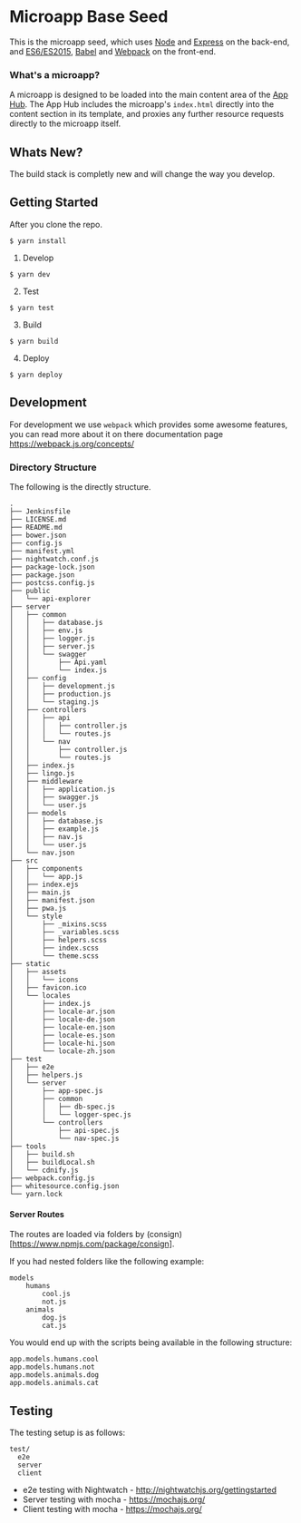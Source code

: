 # Microapp Base Seed
This is the microapp seed, which uses [Node](https://nodejs.org/) and [Express](http://expressjs.com/) on the back-end, and [ES6/ES2015](https://babeljs.io/docs/learn-es2015/), [Babel](https://babeljs.io/) and [Webpack](http://webpack.js.org/) on the front-end.

### What's a microapp?
A microapp is designed to be loaded into the main content area of the [App Hub](https://github.build.ge.com/hubs/ui-app-hub). The App Hub includes the microapp's `index.html` directly into the content section in its template, and proxies any further resource requests directly to the microapp itself.


## Whats New?
The build stack is completly new and will change the way you develop.

## Getting Started
After you clone the repo.

```
$ yarn install
```

1. Develop

  ```
  $ yarn dev
  ```
  
2. Test

  ```
  $ yarn test
  ```

3. Build 

  ```
  $ yarn build
  ```
  
4. Deploy

  ```
  $ yarn deploy
  ```


## Development
For development we use `webpack` which provides some awesome features, you can read more about it on there documentation page https://webpack.js.org/concepts/



### Directory Structure
The following is the directly structure.

```
.
├── Jenkinsfile
├── LICENSE.md
├── README.md
├── bower.json
├── config.js
├── manifest.yml
├── nightwatch.conf.js
├── package-lock.json
├── package.json
├── postcss.config.js
├── public
│   └── api-explorer
├── server
│   ├── common
│   │   ├── database.js
│   │   ├── env.js
│   │   ├── logger.js
│   │   ├── server.js
│   │   └── swagger
│   │       ├── Api.yaml
│   │       └── index.js
│   ├── config
│   │   ├── development.js
│   │   ├── production.js
│   │   └── staging.js
│   ├── controllers
│   │   ├── api
│   │   │   ├── controller.js
│   │   │   └── routes.js
│   │   └── nav
│   │       ├── controller.js
│   │       └── routes.js
│   ├── index.js
│   ├── lingo.js
│   ├── middleware
│   │   ├── application.js
│   │   ├── swagger.js
│   │   └── user.js
│   ├── models
│   │   ├── database.js
│   │   ├── example.js
│   │   ├── nav.js
│   │   └── user.js
│   └── nav.json
├── src
│   ├── components
│   │   └── app.js
│   ├── index.ejs
│   ├── main.js
│   ├── manifest.json
│   ├── pwa.js
│   └── style
│       ├── _mixins.scss
│       ├── _variables.scss
│       ├── helpers.scss
│       ├── index.scss
│       └── theme.scss
├── static
│   ├── assets
│   │   └── icons
│   ├── favicon.ico
│   └── locales
│       ├── index.js
│       ├── locale-ar.json
│       ├── locale-de.json
│       ├── locale-en.json
│       ├── locale-es.json
│       ├── locale-hi.json
│       └── locale-zh.json
├── test
│   ├── e2e
│   ├── helpers.js
│   └── server
│       ├── app-spec.js
│       ├── common
│       │   ├── db-spec.js
│       │   └── logger-spec.js
│       └── controllers
│           ├── api-spec.js
│           └── nav-spec.js
├── tools
│   ├── build.sh
│   ├── buildLocal.sh
│   └── cdnify.js
├── webpack.config.js
├── whitesource.config.json
└── yarn.lock
```




#### Server Routes
The routes are loaded via folders by (consign)[https://www.npmjs.com/package/consign].

If you had nested folders like the following example:

```
models
	humans
		cool.js
		not.js
	animals
		dog.js
		cat.js
```  

You would end up with the scripts being available in the following structure:

```
app.models.humans.cool
app.models.humans.not
app.models.animals.dog
app.models.animals.cat
```




## Testing
The testing setup is as follows:

```
test/
  e2e
  server
  client
```

- e2e testing with Nightwatch - http://nightwatchjs.org/gettingstarted
- Server testing with mocha - https://mochajs.org/
- Client testing with mocha - https://mochajs.org/
